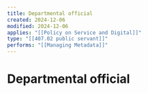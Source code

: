 ```yaml
---
title: Departmental official
created: 2024-12-06
modified: 2024-12-06
applies: "[[Policy on Service and Digital]]"
type: "[[407.02 public servant]]"
performs: "[[Managing Metadata]]"
---
```

# Departmental official

